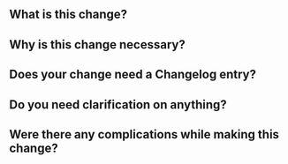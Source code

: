 ## What is this change?

<!-- A brief one-sentence-ish description of the change. -->


## Why is this change necessary?

<!-- A brief description of why the change of behavior is necessary. -->

## Does your change need a Changelog entry?

<!--
Spoiler alert, it probably does. Generally speaking, your change needs a changelog. For more information, see [CONTRIBUTING.md](https://github.com/sensu/sensu-go/blob/master/CONTRIBUTING.md#changelog).
-->

## Do you need clarification on anything?

<!-- Is there anything the reviewer should specifically look at? Are you unsure of any portion of this change? Omit if not applicable. -->


## Were there any complications while making this change?

<!--
If anything went awry while working on this change or if you ran into systemic issues preventing progress, please leave feedback on those issues here. Examples might include:

- refactoring was required
- interfaces were unclear
- it was difficult to get the information you needed to complete the issue

Feel free to edit this portion of the PR once the review is complete to add any comments about the review process itself.
-->